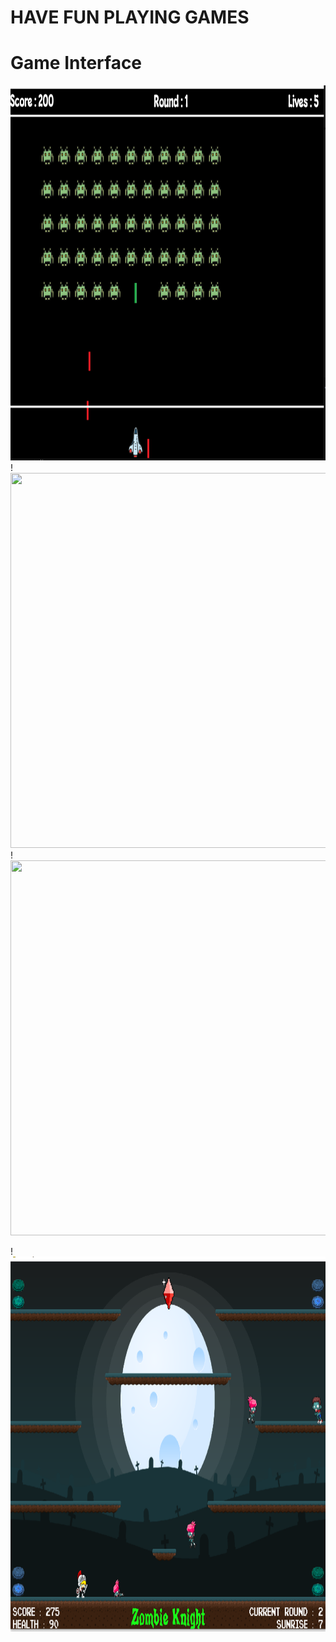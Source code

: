 # HAVE FUN PLAYING GAMES

# Game Interface
<img src="Space Invader/spaceinvader.png" alt="Space Invader" height="600" width="600"/>
!<img src=".png"  height="600" width="600"/>
!<img src=".png"  height="600" width="600"/>

!<img src="zombie_knight_game/zombieknight.png" alt="Game Interface" height="600" width="600"/>
